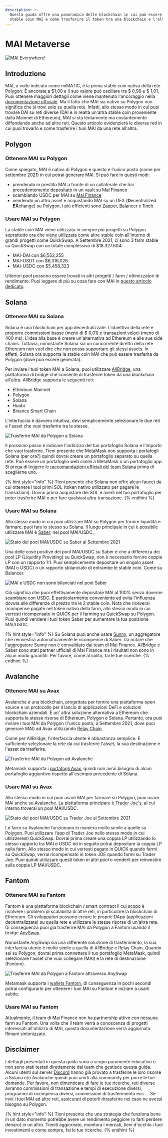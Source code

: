 ```yaml
---
description: >-
  Questa guida offre una panoramica delle blockchain in cui può essere usata la
  stable coin MAI e come trasferire il token tra una blockchain e l'altra.
---
```


# MAI Metaverse

![MAI Everywhere!](<../.gitbook/assets/Screen Shot 2021-09-13 at 1.06.42 PM.png>)

## Introduzione

MAI, a volte indicato come miMATIC, è la prima stable coin nativa della rete Polygon. È ancorata a $1,00 e il suo valore può oscillare tra $ 0,99 e $ 1,01. Puoi ottenere maggiori dettagli come viene mantenuto l'ancoraggio nella [documentazione ufficiale](https://docs.mai.finance/stablecoin-economics). Ma il fatto che MAI sia nativo su Polygon non significa che si trovi solo su quella rete. Infatti, allo stesso modo in cui puoi trovare DAI su reti diverse (DAI è in realtà un'altra stable coin proveniente dalla Mainnet di Ethereum), MAI si sta lentamente ma costantemente diffondendo anche ad altre reti. Questo articolo evidenzierà le diverse reti in cui puoi trovarlo e come trasferire i tuoi MAI da una rete all'altra.

## Polygon

### Ottenere MAI su Polygon

Come spiegato, MAI è nativa di Polygon e questo è l'unico posto (come per settembre 2021) in cui potrai generare MAI. Si può fare in questi modi:

* prendendo in prestito MAI a fronte di un collaterale che hai precedentemente depositato in un vault su Mai Finance
* scambiando USDC per MAI su [Mai Finance](https://app.mai.finance/anchor)
* vendendo un altro asset e acquistando MAI su un DEX (**D**ecentralized **EX**change) su Polygon, i più efficienti sono [Zapper](https://zapper.fi/exchange), [Balancer](https://polygon.balancer.fi/#/trade) e [1Inch](https://app.1inch.io/#/137/classic/swap).

### Usare MAI su Polygon

La stable coin MAI viene utilizzata in sempre più progetti su Polygon soprattutto ora che viene utilizzata come altre stable coin all'interno di grandi progetti come QuickSwap. A Settembre 2021, ci sono 3 farm stable su QuickSwap con un totale complessivo di $18.327.604:

* MAI-DAI con $6,553,255
* MAI-USDT con $6,316,026
* MAI-USDC con $5,458,323

Ulteriori pool possono essere trovati in altri progetti / farm / ottimizzatori di rendimento. Puoi leggere di più su cosa fare con MAI in [questo articolo dedicato](../tutorial/polygon/what-to-do-with-mai-on-polygon.md).

## Solana

### Ottenere MAI su Solana

Solana è una blockchain per app decentralizzate. L'obiettivo della rete è proporre commissioni basse (meno di $ 0,01) e transazioni veloci (meno di 400 ms). L'idea alla base è creare un'alternativa ad Ethereum e alle sue side chains. Tuttavia, nonostante Solana sia un concorrente diretto della rete Ethereum non vuol dire che non possa supportare gli stessi assets. In effetti, Solana ora supporta la stable coin MAI che può essere trasferita da Polygon (dove può essere generata).

Per inviare i tuoi token MAI a Solana, puoi utilizzare [AllBridge](https://allbridge.io), una piattaforma di bridge che consente di trasferire token da una blockchain all'altra. AllBridge supporta le seguenti reti:

* Ethereum Mainnet
* Polygon
* Solana
* Huobi
* Binance Smart Chain

L'interfaccia è davvero intuitiva, devi semplicemente selezionare le due reti e l'asset che vuoi trasferire tra le stesse.

![Trasferire MAI da Polygon a Solana](<../.gitbook/assets/Screen Shot 2021-09-13 at 1.52.23 PM.png>)

Il prossimo passo è indicare l'indirizzo del tuo portafoglio Solana e l'importo che vuoi trasferire. Tieni presente che MetaMask non supporta i portafogli Solana (per ora?) quindi dovrai creare un portafoglio separato su quella rete. Può essere un portafoglio web simile a MetaMask o un portafoglio app. Si prega di leggere le [raccomandazioni ufficiali del team Solana](https://docs.solana.com/wallet-guide) prima di sceglierne uno.

{% hint style="info" %}
Tieni presente che Solana non offre alcun faucet da cui ottenere i tuoi primi SOL (token nativo utilizzato per pagare le transazioni). Dovrai prima acquistare dei SOL e averli nel tuo portafoglio per poter trasferire MAI o per fare qualsiasi altra transazione.
{% endhint %}

### Usare MAI su Solana

Allo stesso modo in cui puoi utilizzare MAI su Polygon per fornire liquidità e farmare, puoi fare lo stesso su Solana. Il luogo principale in cui è possibile utilizzare MAI è [Saber](https://app.saber.so), nel pool MAI/USDC.

![Stato del pool MAI/USDC su Saber al Settembre 2021](<../.gitbook/assets/Screen Shot 2021-09-13 at 2.11.10 PM.png>)

Una delle cose positive del pool MAI/USDC su Saber è che a differenza dei pool LP (Liquidity Providing) su QuickSwap, non è necessario fornire coppie LP con un rapporto 1:1. Puoi semplicemente depositare un singolo asset (MAI o USDC) o un rapporto sbilanciato di entrambe le stable coin. Come su Balancer.

![MAI e USDC non sono bilanciati nel pool Saber](<../.gitbook/assets/Screen Shot 2021-09-13 at 2.13.51 PM.png>)

Ciò significa che puoi effettivamente depositare MAI al 100% senza doverne scambiare con USDC. È particolarmente conveniente ed evita l'influenza dovuta alle differenze di prezzo tra le 2 stable coin. Nota che riceverai ricompense pagate nel token nativo della farm, allo stesso modo in cui verresti ricompensato in QUICK per il farming su QuickSwap su Polygon. Puoi quindi vendere i tuoi token Saber per aumentare la tua posizione MAI/USDC.

{% hint style="info" %}
Su Solana puoi anche usare [Sunny](https://app.sunny.ag), un aggregatore che reinvestirà automaticamente le ricompense di Saber. Da notare che l'aggregatore Sunny non è convalidato dal team di Mai Finance. AllBridge e Saber sono stati partner ufficiali di Mai Finance ma i risultati non sono in alcun modo garantiti. Per favore, come al solito, fai le tue ricerche.
{% endhint %}

## Avalanche

### Ottenere MAI su Avax

Avalanche è una blockchain, progettata per fornire una piattaforma open source e un protocollo per il lancio di applicazioni DeFi e soluzioni blockchain aziendali. È un' altra soluzione alternativa a Ethereum  che supporta le stesse risorse di Ethereum, Polygon e Solana. Pertanto, ora puoi inviare i tuoi MAI da Polygon (l'unico posto, a Settembre 2021, dove puoi generare MAI) ad Avax utilizzando [Relay Chain](https://app.relaychain.com/#/transfer).

Come per AllBridge, l'interfaccia utente è abbastanza semplice. È sufficiente selezionare la rete da cui trasferire l'asset, la sua destinazione e l'asset da trasferire.

![Trasferire MAI da Polygon ad Avalanche](<../.gitbook/assets/Screen Shot 2021-09-13 at 2.52.31 PM.png>)

Metamask supporta i [portafogli Avax](https://support.avax.network/en/articles/4626956-how-do-i-set-up-metamask-on-avalanche), quindi non avrai bisogno di alcun portafoglio aggiuntivo rispetto all'esempio precedente di Solana.

### Usare MAI su Avax

Allo stesso modo in cui puoi usare MAI per farmare su Polygon, puoi usare MAI anche su Avalanche. La piattaforma principare è [Trader Joe's](https://www.traderjoexyz.com/#/farm), al cui interno troverai un pool MAI/USDC.

![Stato del pool MAI/USDC su Trader Joe al Settembre 2021](<../.gitbook/assets/Screen Shot 2021-09-13 at 3.07.19 PM.png>)

Le farm su Avalanche funzionano in maniera molto simile a quelle su Polygon. Puoi utilizzare l'app di Trader Joe nello stesso modo in cui utilizzeresti QuickSwap. Dovrai prima creare una coppia LP utilizzando lo stesso rapporto tra MAI e USDC ed in seguito potrai depositare la coppia LP nella farm. Allo stesso modo in cui verresti pagato in QUICK quando farmi su QuickSwap, verrai ricompensato in token JOE quando farmi su Trader Joe. Puoi quindi utilizzare questi token in altri pool o venderli per reinvestire sulla coppia LP MAI/USDC.

## Fantom

### Ottenere MAI su Fantom

Fantom è una piattaforma blockchain / smart contract il cui scopo è risolvere i problemi di scalabilità di altre reti, in particolare la blockchain di Ethereum. Gli sviluppatori possono creare le proprie DApp (applicazioni decentralizzate) su quella rete e utilizzare le stesse risorse di un'altra rete. Di conseguenza puoi già trasferire MAI da Polygon a Fantom usando il bridge [AnySwap](https://anyswap.exchange/#/bridge).

Nonostante AnySwap sia una differente soluzione di trasferimento, la sua interfaccia utente è molto simile a quella di AllBridge e Relay Chain. Quando sei su Polygon, dovrai prima connettere il tuo portafoglio MetaMask, quindi selezionare l'asset che vuoi collegare (MAI) e la rete di destinazione (Fantom).

![Trasferire MAI da Polygon a Fantom attraverso AnySwap](../.gitbook/assets/image.png)

Metamask supporta i [wallets Fantom](https://docs.fantom.foundation/tutorials/set-up-metamask), di conseguenza in pochi secondi potrai configurarlo per ottenere i tuoi MAI su Fantom e iniziare a usarli subito.

### Usare MAI su Fantom

Attualmente, il team di Mai Finance non ha partnership attive con nessuna farm su Fantom. Una volta che il team verrà a conoscenza di progetti interessati all'utilizzo di MAI, questa documentazione verrà aggiornata. Rimani sintonizzato.

## Disclaimer

I dettagli presentati in questa guida sono a scopo puramente educativo e non sono stati testati direttamente dal team che gestisce questa guida. Alcuni utenti sul server [Discord](https://discord.gg/aRghpvhV) hanno già provato a trasferire le loro risorse a Solana e/o Avalanche quindi puoi unirti alla community per porre le tue domande. Per favore, non dimenticare di fare le tue ricerche, reti diverse avranno commissioni di transazione e tempi di esecuzione diversi, programmi di ricompensa diversi, commissioni di trasferimento ecc ... Se invii i tuoi MAI ad altre reti, assicurati di poterli ritrasferire nel caso ne avessi bisogno su Polygon.

{% hint style="info" %}
Tieni presente che una strategia che funziona bene in un dato momento potrebbe avere un rendimento peggiore (o farti perdere denaro) in un altro. Tieniti aggiornato, monitora i mercati, tieni d'occhio i tuoi investimenti e come sempre, fai le tue ricerche.
{% endhint %}

